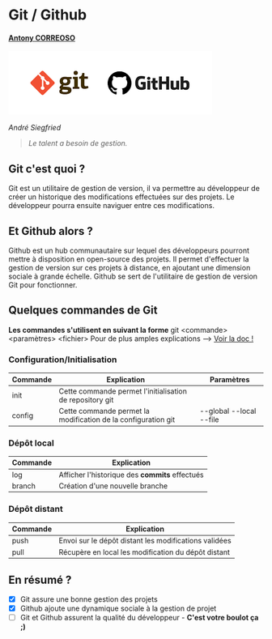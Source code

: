 # Git / Github
#### [Antony CORREOSO](https://github.com/AntonyCo)

![GitHub Logo](/images/git-github.png)

_André Siegfried_
>_Le talent a besoin de gestion._

## Git c'est quoi ?	
 Git est un utilitaire de gestion de version, il va permettre au développeur
 de créer un historique des modifications effectuées sur des projets.
 Le développeur pourra ensuite naviguer entre ces modifications.
 
## Et Github alors ?
Github est un hub communautaire sur lequel des développeurs pourront mettre à
disposition en open-source des projets. Il permet d'effectuer la gestion de
version sur ces projets à distance, en ajoutant une dimension sociale à grande échelle.
Github se sert de l'utilitaire de gestion de version Git pour fonctionner.

## Quelques commandes de Git
**Les commandes s'utilisent en suivant la forme**
git \<commande\> <paramètres> \<fichier\>
Pour de plus amples explications --> [Voir la doc !](https://git-scm.com/doc)
### Configuration/Initialisation
Commande | Explication | Paramètres
------------ | ------------ | ------------
init | Cette commande permet l'initialisation de repository git
config | Cette commande permet la modification de la configuration git | -\-global -\-local -\-file
### Dépôt local
Commande | Explication
------------ | ------------ 
log | Afficher l'historique des **commits** effectués
branch | Création d'une nouvelle branche

### Dépôt distant
Commande | Explication
------------ | ------------ 
push| Envoi sur le dépôt distant les modifications validées
pull| Récupère en local les modification du dépôt distant

## En résumé ?
- [x] Git assure une bonne gestion des projets
- [x] Github ajoute une dynamique sociale à la gestion de projet
- [ ] Git et Github assurent la qualité du développeur - **C'est votre boulot ça ;)**